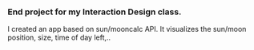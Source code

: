 ### End project for my Interaction Design class. 

I created an app based on sun/mooncalc API. 
It visualizes the sun/moon position, size, time of day left,..
